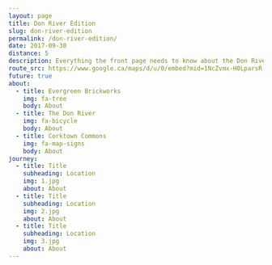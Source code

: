 ```yaml
---
layout: page
title: Don River Edition
slug: don-river-edition
permalink: /don-river-edition/
date: 2017-09-30
distance: 5
description: Everything the front page needs to know about the Don River Edition
route_src: https://www.google.ca/maps/d/u/0/embed?mid=1NcZvmx-H0LparsR-5NoI8SV-Wic
future: true
about:
  - title: Evergreen Brickworks
    img: fa-tree
    body: About
  - title: The Don River
    img: fa-bicycle
    body: About
  - title: Corktown Commons
    img: fa-map-signs
    body: About
journey:
  - title: Title
    subheading: Location
    img: 1.jpg
    about: About
  - title: Title
    subheading: Location
    img: 2.jpg
    about: About
  - title: Title
    subheading: Location
    img: 3.jpg
    about: About
---
```

